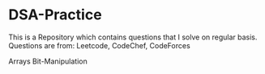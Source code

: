 # DSA-Practice

This is a Repository which contains questions that I solve on regular basis.
Questions are from: Leetcode, CodeChef, CodeForces

Arrays
Bit-Manipulation
